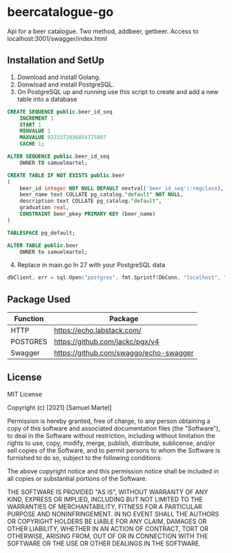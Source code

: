 # beercatalogue-go
Api for a beer catalogue. 
Two method, addbeer, getbeer.
Access to localhost:3001/swagger/index.html

## Installation and SetUp
 1. Download and install Golang. 
 2. Donwload and install PostgreSQL. 
 3. On PostgreSQL up and running use this script to create and add a new table into a database

```sql
CREATE SEQUENCE public.beer_id_seq
    INCREMENT 1
    START 1
    MINVALUE 1
    MAXVALUE 9223372036854775807
    CACHE 1;

ALTER SEQUENCE public.beer_id_seq
    OWNER TO samuelmartel;

CREATE TABLE IF NOT EXISTS public.beer
(
    beer_id integer NOT NULL DEFAULT nextval('beer_id_seq'::regclass),
    beer_name text COLLATE pg_catalog."default" NOT NULL,
    description text COLLATE pg_catalog."default",
    graduation real,
    CONSTRAINT beer_pkey PRIMARY KEY (beer_name)
)

TABLESPACE pg_default;

ALTER TABLE public.beer
    OWNER to samuelmartel;
```

 4. Replace in main.go ln 27 with your PostgreSQL data
```go
dbClient, err = sql.Open("postgres", fmt.Sprintf(DbConn, "localhost", "5432", "USERNAME", "", "DATABASENAME"))
```

## Package Used

| Function| Package|
|-------|--|
| HTTP  | https://echo.labstack.com/ |
| POSTGRES | https://github.com/jackc/pgx/v4 |
| Swagger | https://github.com/swaggo/echo-swagger |

## License

MIT License

Copyright (c) [2021] [Samuel Martel]

Permission is hereby granted, free of charge, to any person obtaining a copy of this software and associated documentation files (the "Software"), to deal in the Software without restriction, including without limitation the rights to use, copy, modify, merge, publish, distribute, sublicense, and/or sell copies of the Software, and to permit persons to whom the Software is furnished to do so, subject to the following conditions:

The above copyright notice and this permission notice shall be included in all copies or substantial portions of the Software.

THE SOFTWARE IS PROVIDED "AS IS", WITHOUT WARRANTY OF ANY KIND, EXPRESS OR IMPLIED, INCLUDING BUT NOT LIMITED TO THE WARRANTIES OF MERCHANTABILITY, FITNESS FOR A PARTICULAR PURPOSE AND NONINFRINGEMENT. IN NO EVENT SHALL THE AUTHORS OR COPYRIGHT HOLDERS BE LIABLE FOR ANY CLAIM, DAMAGES OR OTHER LIABILITY, WHETHER IN AN ACTION OF CONTRACT, TORT OR OTHERWISE, ARISING FROM, OUT OF OR IN CONNECTION WITH THE SOFTWARE OR THE USE OR OTHER DEALINGS IN THE SOFTWARE.
